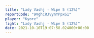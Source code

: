 ```yaml
---
title: "Lady Vashj - Wipe 5 (12%)"
reportCode: "9VghCRJvynYPpxG1"
player: "Kyore"
fight: "Lady Vashj - Wipe 5 (12%)"
date: 2021-10-10T19:07:58.024000+00:00
---
```

